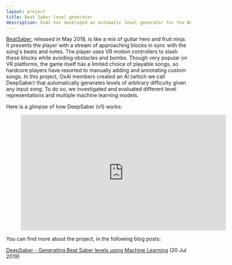 ```yaml
---
layout: project
title: Beat Saber level generator
description: OxAI has developed an automatic level generator for the BeatSaber VR game.
---
```


<a href="http://beatsaber.com/" target="_blank">BeatSaber</a>, released in May 2018, is like a mix of guitar hero and fruit ninja. It presents the player with a stream of approaching blocks in sync with the song's beats and notes. The player uses VR motion controllers to slash these blocks while avoiding obstacles and bombs. Though very popular on VR platforms, the game itself has a limited choice of playable songs, so hardcore players have resorted to manually adding and annotating custom songs. In this project, OxAI members created an AI (which we call DeepSaber) that automatically generates levels of arbitrary difficulty given any input song. To do so, we investigated and evaluated different level representations and multiple machine learning models.

Here is a glimpse of how DeepSaber (v1) works:

<figure class="video_container" align="center">
<iframe width="560" height="315" src="https://www.youtube.com/embed/KEoub64Zfp8" frameborder="0" allow="accelerometer; autoplay; encrypted-media; gyroscope; picture-in-picture" allowfullscreen></iframe>
</figure>

You can find more about the project, in the following blog posts:

[DeepSaber - Generating Beat Saber levels using Machine Learning](/2019/07/20/deepsaber.html) (20 Jul 2019)

